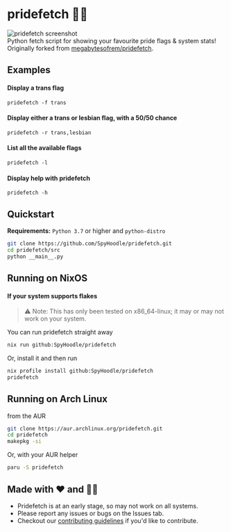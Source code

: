 # pridefetch 🏳️‍⚧️

![pridefetch screenshot](https://file.coffee/u/J0dk4lIjU5Wmdu.png)<br>
Python fetch script for showing your favourite pride flags & system stats!<br>
Originally forked from [megabytesofrem/pridefetch](https://github.com/megabytesofrem/pridefetch).<br>

## Examples

#### Display a trans flag

`pridefetch -f trans`

#### Display either a trans or lesbian flag, with a 50/50 chance

`pridefetch -r trans,lesbian`

#### List all the available flags

`pridefetch -l`

#### Display help with pridefetch

`pridefetch -h`

## Quickstart

**Requirements:** `Python 3.7` or higher and `python-distro`
```bash
git clone https://github.com/SpyHoodle/pridefetch.git
cd pridefetch/src
python __main__.py
```

## Running on NixOS
#### If your system supports flakes
> ⚠ Note: This has only been tested on x86_64-linux; it may or may not work on your system.

You can run pridefetch straight away

```bash
nix run github:SpyHoodle/pridefetch
```

Or, install it and then run

```bash
nix profile install github:SpyHoodle/pridefetch
pridefetch
```

## Running on Arch Linux
from the AUR
```bash
git clone https://aur.archlinux.org/pridefetch.git
cd pridefetch
makepkg -si
```

Or, with your AUR helper

```bash
paru -S pridefetch
```

## Made with ❤️ and 🏳️‍⚧️
 - Pridefetch is at an early stage, so may not work on all systems.
 - Please report any issues or bugs on the Issues tab.
 - Checkout our [contributing guidelines](https://github.com/SpyHoodle/pridefetch/blob/master/CONTRIBUTING.md) if you'd like to contribute.
